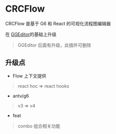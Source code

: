 
# CRCFlow

CRCFlow 是基于 G6 和 React 的可视化流程图编辑器

在 [GGEditor](https://ggeditor.com/guide/getting-started)的基础上升级
>GGEditor 后面有升级，此插件可删除

## 升级点

- Flow 上下文提供

> react hoc => react hooks

- antv/g6

> v3 => v4

- feat

> combo 组合相关功能
